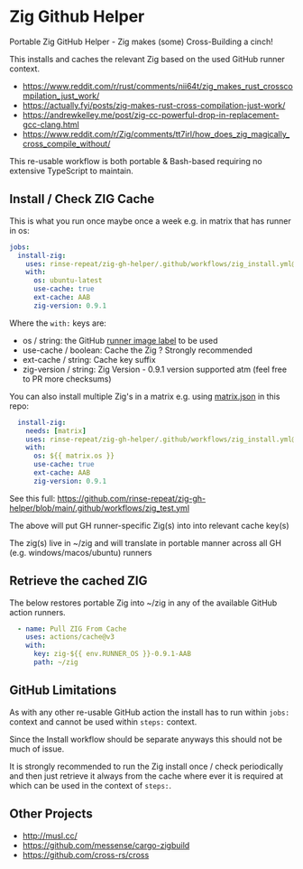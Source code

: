 # Zig Github Helper

Portable Zig GitHub Helper - Zig makes (some) Cross-Building a cinch!

This installs and caches the relevant Zig based on the used GitHub runner context.

- https://www.reddit.com/r/rust/comments/nii64t/zig_makes_rust_crosscompilation_just_work/
- https://actually.fyi/posts/zig-makes-rust-cross-compilation-just-work/
- https://andrewkelley.me/post/zig-cc-powerful-drop-in-replacement-gcc-clang.html
- https://www.reddit.com/r/Zig/comments/tt7irl/how_does_zig_magically_cross_compile_without/

This re-usable workflow is both portable & Bash-based requiring no extensive TypeScript to maintain.

## Install / Check ZIG Cache

This is what you run once maybe once a week e.g. in matrix that has runner in os:

```yaml
jobs:
  install-zig:
    uses: rinse-repeat/zig-gh-helper/.github/workflows/zig_install.yml@main
    with:
      os: ubuntu-latest
      use-cache: true
      ext-cache: AAB
      zig-version: 0.9.1
```

Where the `with:` keys are:
 - os / string: the GitHub [runner image label](https://github.com/actions/runner-images) to be used
 - use-cache / boolean: Cache the Zig ? Strongly recommended
 - ext-cache / string: Cache key suffix
 - zig-version / string: Zig Version - 0.9.1 version supported atm (feel free to PR more checksums)

You can also install multiple Zig's in a matrix e.g. using [matrix.json](matrix.json) in this repo:

```yaml
  install-zig:
    needs: [matrix]
    uses: rinse-repeat/zig-gh-helper/.github/workflows/zig_install.yml@main
    with:
      os: ${{ matrix.os }}
      use-cache: true
      ext-cache: AAB
      zig-version: 0.9.1
```

See this full: https://github.com/rinse-repeat/zig-gh-helper/blob/main/.github/workflows/zig_test.yml

The above will put GH runner-specific Zig(s) into into relevant cache key(s)

The zig(s) live in ~/zig and will translate in portable manner across all GH (e.g. windows/macos/ubuntu) runners

## Retrieve the cached ZIG

The below restores portable Zig into ~/zig in any of the available GitHub action runners.

```yaml
  - name: Pull ZIG From Cache
    uses: actions/cache@v3
    with:
      key: zig-${{ env.RUNNER_OS }}-0.9.1-AAB
      path: ~/zig
```

## GitHub Limitations

As with any other re-usable GitHub action the install has to run within `jobs:` context and cannot be used within `steps:` context.

Since the Install workflow should be separate anyways this should not be much of issue.

It is strongly recommended to run the Zig install once / check periodically and then just retrieve it always from the cache where ever it is required at which can be used in the context of `steps:`.

## Other Projects

- http://musl.cc/
- https://github.com/messense/cargo-zigbuild
- https://github.com/cross-rs/cross
